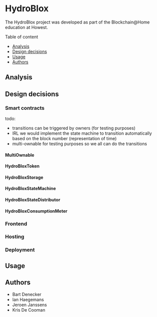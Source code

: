 # HydroBlox

The HydroBlox project was developed as part of the Blockchain@Home education at Howest.

Table of content
- [Analysis](?anchor=analysis)
- [Design decisions](?anchor=design-decisions)
- [Usage](?anchor=usage)
- [Authors](?anchor=authors)

## Analysis

## Design decisions

### Smart contracts

todo:
- transitions can be triggered by owners (for testing purposes)
- IRL we would implement the state machine to transition automatically based on the block number (representation of time)
- multi-ownable for testing purposes so we all can do the transitions

#### MultiOwnable
#### HydroBloxToken
#### HydroBloxStorage
#### HydroBloxStateMachine
#### HydroBloxStateDistributor
#### HydroBloxConsumptionMeter

### Frontend

### Hosting

### Deployment

## Usage

## Authors

- Bart Denecker
- Ian Haegemans
- Jeroen Janssens
- Kris De Cooman
